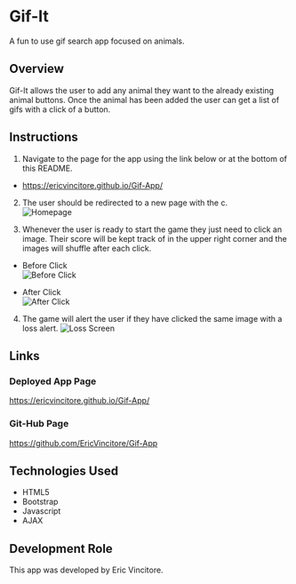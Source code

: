 # Gif-It

A fun to use gif search app focused on animals.

## Overview

Gif-It allows the user to add any animal they want to the already existing animal buttons. Once the animal has been added the user can get a list of gifs with a click of a button.

## Instructions


1. Navigate to the page for the app using the link below or at the bottom of this README.    
* https://ericvincitore.github.io/Gif-App/

2. The user should be redirected to a new page with the c.  
![Homepage](public/img/Capture.PNG)

3. Whenever the user is ready to start the game they just need to click an image. Their score will be kept track of in the upper right corner and the images will shuffle after each click.  

* Before Click  
![Before Click](public/img/before.PNG)

* After Click  
![After Click](public/img/after.PNG)

4. The game will alert the user if they have clicked the same image with a loss alert.
![Loss Screen](public/img/loss.PNG)




## Links

### Deployed App Page
 
https://ericvincitore.github.io/Gif-App/

### Git-Hub Page

https://github.com/EricVincitore/Gif-App

## Technologies Used

* HTML5
* Bootstrap
* Javascript
* AJAX

## Development Role

This app was developed by Eric Vincitore.